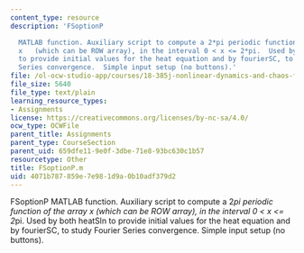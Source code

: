 ```yaml
---
content_type: resource
description: 'FSoptionP

  MATLAB function. Auxiliary script to compute a 2*pi periodic function of the array
  x   (which can be ROW array), in the interval 0 < x <= 2*pi.  Used by both heatSln
  to provide initial values for the heat equation and by fourierSC, to study Fourier
  Series convergence.  Simple input setup (no buttons).'
file: /ol-ocw-studio-app/courses/18-385j-nonlinear-dynamics-and-chaos-fall-2004/4071b787859e7e981d9a0b10adf379d2_FSoptionP.m
file_size: 5640
file_type: text/plain
learning_resource_types:
- Assignments
license: https://creativecommons.org/licenses/by-nc-sa/4.0/
ocw_type: OCWFile
parent_title: Assignments
parent_type: CourseSection
parent_uid: 659dfe11-9e0f-3dbe-71e8-93bc630c1b57
resourcetype: Other
title: FSoptionP.m
uid: 4071b787-859e-7e98-1d9a-0b10adf379d2
---
```

FSoptionP
MATLAB function. Auxiliary script to compute a 2*pi periodic function of the array x   (which can be ROW array), in the interval 0 < x <= 2*pi.  Used by both heatSln to provide initial values for the heat equation and by fourierSC, to study Fourier Series convergence.  Simple input setup (no buttons).